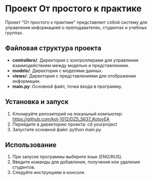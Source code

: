 # Проект От простого к практике
Проект "От простого к практике" представляет собой систему для управления информацией о преподавателях, студентах и учебных группах.

## Файловая структура проекта
- **controllers/**: Директория с контроллерами для управления взаимодействием между моделью и представлением.
- **models/**: Директория с моделями данных.
- **views/**: Директория с представлениями для отображения информации.
- **main.py**: Основной файл, точка входа в программу.

## Установка и запуск
1. Клонируйте репозиторий на локальный компьютер: https://github.com/kot-1012/DZ5_5637_KotovEA
2. Перейдите в директорию проекта:
cd yourproject
3. Запустите основной файл:
python main.py
## Использование
1. При запуске программы выберите язык (ENG/RUS).
2. Введите команды для добавления, получения или удаления студентов.
3. Следуйте инструкциям в консоли.

